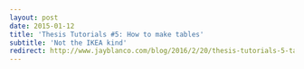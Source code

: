 ```yaml
---
layout: post
date: 2015-01-12
title: 'Thesis Tutorials #5: How to make tables'
subtitle: 'Not the IKEA kind'
redirect: http://www.jayblanco.com/blog/2016/2/20/thesis-tutorials-5-tables-tables-and-more-tables
---
```

